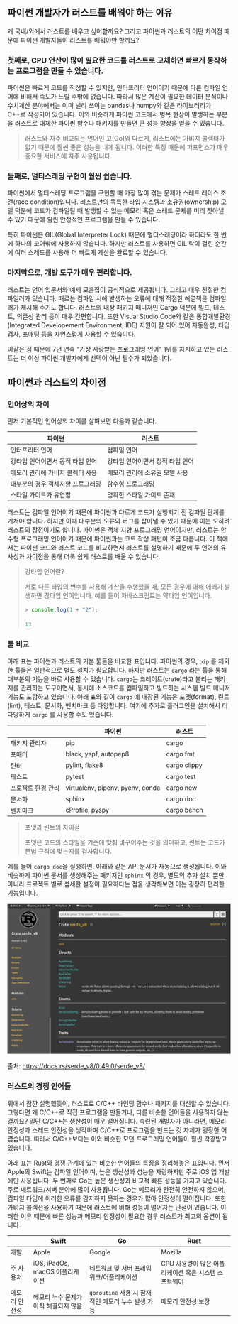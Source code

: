 ## 파이썬 개발자가 러스트를 배워야 하는 이유

왜 국내/외에서 러스트를 배우고 싶어할까요? 그리고 파이썬과 러스트의 어떤 차이점 때문에 파이썬 개발자들이 러스트를 배워야만 할까요?



### 첫째로, CPU 연산이 많이 필요한 코드를 러스트로 교체하면 빠르게 동작하는 프로그램을 만들 수 있습니다. 

파이썬은 빠르게 코드를 작성할 수 있지만, 인터프리터 언어이기 때문에 다른 컴파일 언어에 비해서 속도가 느릴 수밖에 없습니다. 따라서 많은 계산이 필요한 데이터 분석이나 수치계산 분야에서는 이미 널리 쓰이는 pandas나 numpy와 같은 라이브러리가 C++로 작성되어 있습니다. 이와 비슷하게 파이썬 코드에서 병목 현상이 발생하는 부분을 러스트로 대체한 파이썬 함수나 패키지를 만들면 큰 성능 향상을 얻을 수 있습니다.

> 러스트와 자주 비교되는 언어인 고(Go)와 다르게, 러스트에는 가비지 콜렉터가 없기 때문에 훨씬 좋은 성능을 내게 됩니다. 이러한 특징 때문에 퍼포먼스가 매우 중요한 서비스에 자주 사용됩니다.



### 둘째로, 멀티스레딩 구현이 훨씬 쉽습니다.

파이썬에서 멀티스레딩 프로그램을 구현할 때 가장 많이 겪는 문제가 스레드 레이스 조건(race condition)입니다. 러스트만의 독특한 타입 시스템과 소유권(ownership) 모델 덕분에 코드가 컴파일될 때 발생할 수 있는 메모리 혹은 스레드 문제를 미리 찾아낼 수 있기 때문에 훨씬 안정적인 프로그램을 만들 수 있습니다.

특히 파이썬은 GIL(Global Interpreter Lock) 때문에 멀티스레딩이라 하더라도 한 번에 하나의 코어밖에 사용하지 않습니다. 하지만 러스트를 사용하면 GIL 락이 걸린 순간에 여러 스레드를 사용해 더 빠르게 계산을 완료할 수 있습니다.



### 마지막으로, 개발 도구가 매우 편리합니다.

러스트는 언어 입문서와 예제 모음집이 공식적으로 제공됩니다. 그리고 매우 친절한 컴파일러가 있습니다. 때로는 컴파일 시에 발생하는 오류에 대해 적절한 해결책을 컴파일러가 제시해 주기도 합니다. 러스트의 내장 패키지 매니저인 Cargo 덕분에 빌드, 테스트, 의존성 관리 등이 매우 간편합니다. 또한 Visual Studio Code와 같은 통합개발환경(Integrated Developement Environment, IDE) 지원이 잘 되어 있어 자동완성, 타입 검사, 포매팅 등을 자연스럽게 사용할 수 있습니다.



이같은 점 때문에 7년 연속 "가장 사랑받는 프로그래밍 언어" 1위를 차지하고 있는 러스트는 더 이상 파이썬 개발자에게 선택이 아닌 필수가 되었습니다.



## 파이썬과 러스트의 차이점

### 언어상의 차이

먼저 기본적인 언어상의 차이를 살펴보면 다음과 같습니다. 

| 파이썬                            | 러스트                           |
| --------------------------------- | -------------------------------- |
| 인터프리터 언어                   | 컴파일 언어                      |
| 강타입 언어이면서 동적 타입 언어  | 강타입 언어이면서 정적 타입 언어 |
| 메모리 관리에 가비지 콜렉터 사용  | 메모리 관리에 소유권 모델 사용   |
| 대부분의 경우 객체지향 프로그래밍 | 함수형 프로그래밍                |
| 스타일 가이드가 유연함            | 명확한 스타일 가이드 존재        |

러스트는 컴파일 언어이기 때문에 파이썬과 다르게 코드가 실행되기 전 컴파일 단계를 거쳐야 합니다. 하지만 이때 대부분의 오류와 버그를 잡아낼 수 있기 때문에 이는 오히려 러스트의 장점이기도 합니다. 파이썬은 객체 지향 프로그래밍 언어이지만, 러스트는 함수형 프로그래밍 언어이기 때문에 파이썬과는 코드 작성 패턴이 조금 다릅니다. 이 책에서는 파이썬 코드와 러스트 코드를 비교하면서 러스트를 설명하기 때문에 두 언어의 유사성과 차이점을 통해 더욱 쉽게 러스트를 배울 수 있습니다.

> 강타입 언어란?
>
> 서로 다른 타입의 변수를 사용해 계산을 수행했을 때, 모든 경우에 대해 에러가 발생하면 강타입 언어입니다. 예를 들어 자바스크립트는 약타입 언어입니다.
>
> ```javascript
> > console.log(1 + "2");
> 
> 13
> ```



### 툴 비교

아래 표는 파이썬과 러스트의 기본 툴들을 비교한 표입니다. 파이썬의 경우, `pip` 를 제외한 툴들은 일반적으로 별도 설치가 필요합니다. 하지만 러스트는 `cargo` 라는 툴을 통해 대부분의 기능을 바로 사용할 수 있습니다. `cargo`는 크레이트(crate)라고 불리는 패키지를 관리하는 도구이면서, 동시에 소스코드를 컴파일하고 빌드하는 시스템 빌드 매니저 기능도 포함하고 있습니다. 아래 표와 같이 `cargo` 에 내장된 기능은 포맷(format), 린트(lint), 테스트, 문서화, 벤치마크 등 다양합니다. 여기에 추가로 플러그인을 설치해서 더 다양하게 `cargo` 를 사용할 수도 있습니다.

|                    | 파이썬                           | 러스트       |
| ------------------ | -------------------------------- | ------------ |
| 패키지 관리자      | pip                              | cargo        |
| 포매터             | black, yapf, autopep8            | cargo fmt    |
| 린터               | pylint, flake8                   | cargo clippy |
| 테스트             | pytest                           | cargo test   |
| 프로젝트 환경 관리 | virtualenv, pipenv, pyenv, conda | cargo new    |
| 문서화             | sphinx                           | cargo doc    |
| 벤치마크           | cProfile, pyspy                  | cargo bench  |



> 포맷과 린트의 차이점
>
> 포맷은 코드의 스타일을 기준에 맞춰 바꾸어주는 것을 의미하고, 린트는 코드가 문법 규칙에 맞는지를 검사합니다.



예를 들어 `cargo doc`을 실행하면, 아래와 같은 API 문서가 자동으로 생성됩니다. 이와 비슷하게 파이썬 문서를 생성해주는 패키지인 `sphinx` 의 경우, 별도의 추가 설치 뿐만 아니라 프로젝트 별로 섬세한 설정이 필요하다는 점을 생각해보면 이는 굉장히 편리한 기능입니다.

![ch01-3](assets/ch01-3.png)

출처: https://docs.rs/serde_v8/0.49.0/serde_v8/



### 러스트의 경쟁 언어들

위에서 잠깐 설명했듯이, 러스트로 C/C++ 바인딩 함수나 패키지를 대신할 수 있습니다. 그렇다면 왜 C/C++로 직접 프로그램을 만들거나, 다른 비슷한 언어들을 사용하지 않는 걸까요? 일단 C/C++는 생산성이 매우 떨어집니다. 숙련된 개발자가 아니라면, 메모리 안정성과 스레드 안전성을 생각하며 C/C++로 프로그램을 만드는 것 자체가 굉장한 어렵습니다. 따라서 C/C++보다는 이와 비슷한 모던 프로그래밍 언어들이 훨씬 각광받고 있습니다.

아래 표는 Rust와 경쟁 관계에 있는 비슷한 언어들의 특징을 정리해놓은 표입니다. 먼저 Apple의 Swift는 컴파일 언어이며, 높은 생산성과 성능을 자랑하지만 주로 iOS 앱 개발에만 사용됩니다. 두 번째로 Go는 높은 생산성과 비교적 빠른 성능을 가지고 있습니다. 주로 네트워크/서버 분야에 많이 사용됩니다. Go는 메모리가 완전히 안전하지 않으며, 컴파일 타임에 이러한 오류를 감지하지 못하는 경우가 많아 안정성이 떨어집니다. 또한 가비지 콜렉션을 사용하기 때문에 러스트에 비해 성능이 떨어지는 단점이 있습니다. 이러한 이유 때문에 빠른 성능과 메모리 안정성이 필요한 경우 러스트가 최고의 옵션이 됩니다.



|               | Swift                                 | Go                                                 | Rust                                                  |
| ------------- | ------------------------------------- | -------------------------------------------------- | ----------------------------------------------------- |
| 개발          | Apple                                 | Google                                             | Mozilla                                               |
| 주 사용처     | iOS, iPadOs, macOS 어플리케이션       | 네트워크 및 서버 프레임워크/어플리케이션           | CPU 사용량이 많은 어플리케이션 혹은 시스템 소프트웨어 |
| 메모리 안전성 | 메모리 누수 문제가 아직 해결되지 않음 | `goroutine` 사용 시 잠재적인 메모리 누수 발생 가능 | 메모리 안전성 보장                                    |



